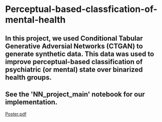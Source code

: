 # Perceptual-based-classfication-of-mental-health
## In this project, we used Conditional Tabular Generative Adversial Networks (CTGAN) to generate synthetic data. This data was used to improve perceptual-based classification of psychiatric (or mental) state over binarized health groups. 
## See the 'NN_project_main' notebook for our implementation. 

[Poster.pdf](https://github.com/YuvalSK/Perceptual-based-classfication-of-mental-health/files/8531692/Poster.pdf)
